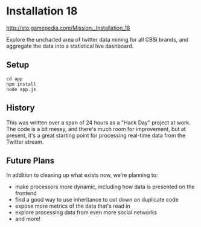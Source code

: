 # Installation 18

http://sto.gamepedia.com/Mission:_Installation_18

Explore the uncharted area of twitter data mining for all CBSi brands, and aggregate the data into a statistical live dashboard.

## Setup

    cd app
    npm install
    node app.js

## History
This was written over a span of 24 hours as a "Hack Day" project at work.  The code is a bit messy, and there's much room for improvement, but at present, it's a great starting point for processing real-time data from the Twitter stream.

## Future Plans
In addition to cleaning up what exists now, we're planning to:
- make processors more dynamic, including how data is presented on the frontend
- find a good way to use inheritance to cut down on duplicate code
- expose more metrics of the data that's read in
- explore processing data from even more social networks
- and more!

